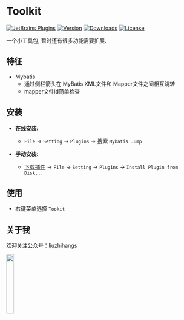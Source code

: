 Toolkit
=======

[![JetBrains Plugins](https://img.shields.io/jetbrains/plugin/v/15674-mybatis-jump.svg)](https://plugins.jetbrains.com/plugin/15674-mybatis-jump)
[![Version](http://phpstorm.espend.de/badge/12384/version)](https://plugins.jetbrains.com/plugin/15674-mybatis-jump/versions)
[![Downloads](https://img.shields.io/jetbrains/plugin/d/15674-mybatis-jump.svg)](https://plugins.jetbrains.com/plugin/15674-mybatis-jump)
[![License](https://img.shields.io/badge/license-MIT-red.svg)](https://github.com/liuzhihang/mybatis-jump/blob/master/LICENSE)

一个小工具包, 暂时还有很多功能需要扩展.

特征
----

- Mybatis
    - 通过侧栏箭头在 MyBatis XML文件和 Mapper文件之间相互跳转
    - mapper文件id简单检查

安装
----

- **在线安装:**
    - `File` -> `Setting` -> `Plugins` -> 搜索 `Mybatis Jump`

- **手动安装:**
    - [下载插件](https://github.com/liuzhihang/mybatis-jump/releases) -> `File` -> `Setting` -> `Plugins`
      -> `Install Plugin from Disk...`

使用
----

- 右键菜单选择 `Tookit`


关于我
----

欢迎关注公众号：liuzhihangs

<img src="https://liuzhihang.com/oss/pic/wechat.jpg"  width="20%" height="20%" />





